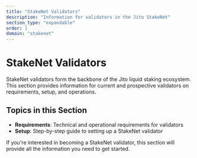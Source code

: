 ```yaml
---
title: "StakeNet Validators"
description: "Information for validators in the Jito StakeNet"
section_type: "expandable"
order: 1
domain: "stakenet"
---
```


# StakeNet Validators

StakeNet validators form the backbone of the Jito liquid staking ecosystem. This section provides information for current and prospective validators on requirements, setup, and operations.

## Topics in this Section

- **Requirements**: Technical and operational requirements for validators
- **Setup**: Step-by-step guide to setting up a StakeNet validator

If you're interested in becoming a StakeNet validator, this section will provide all the information you need to get started. 